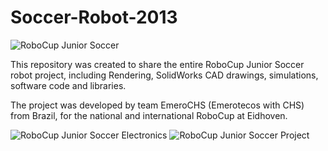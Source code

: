 Soccer-Robot-2013
=================

![RoboCup Junior Soccer](https://fbcdn-sphotos-b-a.akamaihd.net/hphotos-ak-ash3/524686_472385009486483_208128518_n.jpg)

This repository was created to share the entire RoboCup Junior Soccer robot project,
including Rendering, SolidWorks CAD drawings, simulations, software code and libraries.

The project was developed by team EmeroCHS (Emerotecos with CHS)  from Brazil, for the national and international
RoboCup at Eidhoven.

![RoboCup Junior Soccer Electronics](https://fbcdn-sphotos-f-a.akamaihd.net/hphotos-ak-prn1/72844_526333497424967_1327308863_n.jpg)
![RoboCup Junior Soccer Project](https://fbcdn-sphotos-c-a.akamaihd.net/hphotos-ak-prn2/8714_547413945316922_283717100_n.jpg)
